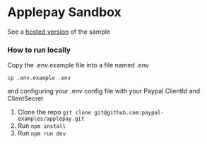 # Applepay Sandbox

See a [hosted version](https://sandbox-applepay-paypal-js-sdk.herokuapp.com) of the sample


### How to run locally

Copy the .env.example file into a file named .env

```
cp .env.example .env
```

and configuring your .env config file with your Paypal ClientId and ClientSecret

1. Clone the repo  `git clone git@github.com:paypal-examples/applepay.git`
2. Run `npm install`
3. Run `npm run dev`


